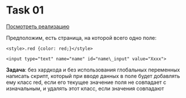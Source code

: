 ﻿# Task 01

[Посмотреть реализацию](https://jsfiddle.net/qn59yg18/)

Предположим, есть страница, на которой всего одно поле: 

`<style>.red {color: red;}</style>`

`<input type="text" name="name" id="name\_input" value="Xxxx">` 

**Задача**: без хардкода и без использования глобальных переменных написать скрипт, который при вводе данных в поле будет добавлять ему класс red, если его текущее значение поля не совпадает с изначальным, и удалять этот класс, если значения совпадают

